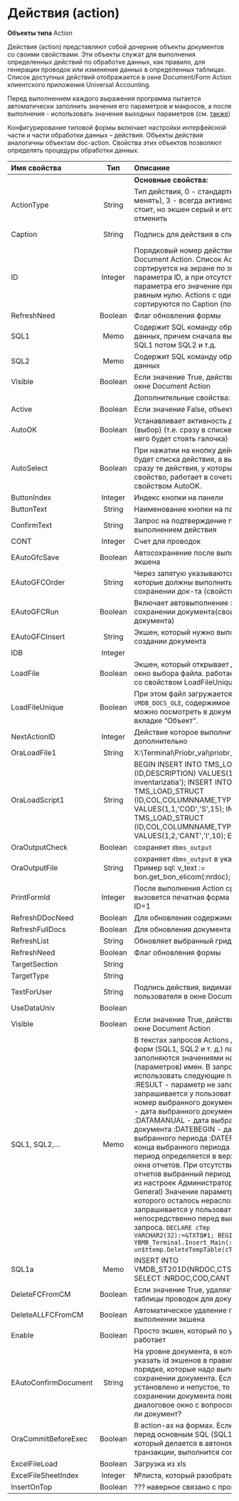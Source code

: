 # Действия \(action\)

**Объекты типа** Action

Действия \(action\) представляют собой дочерние объекты документов со своими свойствами. Эти объекты служат для выполнения определенных действий по обработке данных, как правило, для генерации проводок или изменения данных в определенных таблицах. Список доступных действий отображается в окне Document/Form Action клиентского приложения Universal Accounting.

Перед выполнением каждого выражения программа пытается автоматически заполнить значения его параметров и макросов, а после выполнения - использовать значения выходных параметров \(см. [также](https://bsoft.gitbook.io/wiki/razrabotka/obekty-oracle/parametry-i-makrosy-sql-zaprosov)\)

Конфигурирование типовой формы включает настройки интерфейсной части и части обработки данных – действия. Объекты действия аналогичны объектам doc-action. Свойства этих объектов позволяют определять процедуры обработки данных.

| **Имя свойства** | **Тип** | **Описание** | **Значение для примера** |
| :--- | :---: | :--- | :--- |
|  |  | **Основные свойства:** |  |
| ActionType | String | Тип действия,   0 - стандартное \(можно менять\),    3 - всегда активное.   Галочка стоит, но экшен серый   и его нельзя отменить | 0 |
| Caption | String | Подпись для действия в списке действий | Просто действие \(со всеми параметрами\) |
| ID | Integer | Порядковый номер действия в окне   Document Action.  Список Actions формы   сортируется на экране по значению   параметра ID, а при отсутствии этого   параметра его значение принимается   равным нулю. Actions с одинаковым ID   сортируются по Caption \(по алфавиту\) | 1 |
| RefreshNeed | Boolean | Флаг обновления формы | false |
| SQL1 | Memo | Содержит SQL команду обработки данных,   причем сначала выполниться SQL1 потом SQL2 и т.д. |  |
| SQL2 | Memo | Содержит SQL команду обработки данных |  |
| Visible | Boolean | Если значение True, действие доступно в   окне Document Action | true |
|  |  | Дополнительные свойства: |  |
| Active | Boolean | Если значение False, объект игнорируется | true |
| AutoOK | Boolean | Устанавливает активность действия \(выбор\)   \(т.е. сразу в списке действий, у него   будет стоять галочка\) | true |
| AutoSelect | Boolean | При нажатии на кнопку действия, не будет   списка действия,  а выполняться сразу те действия,   у которых активно это свойство,  работает в   сочетание со свойством AutoOK. | true |
| ButtonIndex | Integer | Индекс кнопки на панели | 1 |
| ButtonText | String | Наименование кнопки на панели | \[Генерировать проводки\] |
| ConfirmText | String | Запрос на подтверждение перед   выполнением действия | Generam formulele contabile? Сформировать проводки? |
| CONT | Integer | Cчет для проводок | 2111 |
| EAutoGfcSave | Boolean | Автосохранение после выполнения экшена | true |
| EAutoGFCOrder | String | Через запятую указываются экшены, которые   должны выполниться при   сохранении док-та \(свойства документа\) | 0 |
| EAutoGFCRun | Boolean | Включает автовыполнение экшенов про сохранении документа\(свойства документа\) | true |
| EAutoGFCInsert | String | Экшен, который нужно выполнить  при   создании документа | 5 |
| IDB | Integer |  |  |
| LoadFile | Boolean | Экшен, который открывает диалоговое   окно выбора файла. работает  в сочетание   со свойством LoadFileUnique. | true |
| LoadFileUnique | Boolean | При этом файл загружается в таблицу   `VMDB_DOCS_OLE`,  содержимое которой   можно посмотреть в документе на вкладке “Объект”. | true |
| NextActionID | Integer | Действие которое выполнится дополнительно | 1 |
| OraLoadFile1 | String | X:\Terminal\Priobr\_val\priobr\_val.txt |  |
| OraLoadScript1 | String | BEGIN   INSERT INTO TMS\_LOAD\_INFO   \(ID,DESCRIPTION\) VALUES\(1,'Strih-cod inventarizatia'\);   INSERT INTO TMS\_LOAD\_STRUCT   \(ID,COL,COLUMNNAME,TYPE,PREC\)   VALUES\(1,1,'COD','S',15\);  INSERT INTO TMS\_LOAD\_STRUCT  \(ID,COL,COLUMNNAME,TYPE,PREC\)   VALUES\(1,2,'CANT','I',10\);   END; |  |
| OraOutputCheck | Boolean | сохраняет `dbms_output` | true |
| OraOutputFile | String | сохраняет `dbms_output` в указанный файл.   Пример sql: v\_text := bon.get\_bon\_elicom\(:nrdoc\); | Z:\check.inp |
| PrintFormId | Integer | После выполнения Action сразу вызовется   печатная форма со свойством ID=1 | 1 |
| RefreshDDocNeed | Boolean | Для обновления содержимого документа | true |
| RefreshFullDocs | Boolean | Для обновления документа | true |
| RefreshList | String | Обновляет выбранный грид | sq01 |
| RefreshNeed | Boolean | Флаг обновления формы |  |
| TargetSection | String |  |  |
| TargetType | String |  |  |
| TextForUser | String | Подпись действия, видимая для пользователя   в окне Document Action |  |
| UseDataUniv | Boolean |  |  |
| Visible | Boolean | Если значение True, действие доступно   в окне Document Action | true |
| SQL1, SQL2,… | Memo | В текстах запросов Actions документов и   форм \(SQL1, SQL2 и т. д.\)   параметры заполняются значениями   на основании их \(параметров\) имен.   В запросах можно использовать следующие параметры: :RESULT - параметр не заполняется и не запрашивается у пользователя :NRDOC - номер выбранного документа :DATADOC - дата выбранного документа :DATAMANUAL - дата выбранного документа :DATEBEGIN - дата начала выбранного периода :DATEFINAL - дата конца выбранного периода  Выбранный период определяется в верхней части окна отчетов. При отсутствии окна отчетов выбранный период  определяется из настроек Администратора  \(секция General\) Значение параметра, имя которого осталось нераспознанным, запрашивается у пользователя непосредственно перед выполнением запроса. `DECLARE cTmp VARCHAR2(32):=&TXTQ#1; BEGIN YBMB_Terminal.Insert_Main(:NRDOC,cTmp,2); un$ttemp.DeleteTempTable(cTmp); END;` | Экшн, который выполняет  скрипт Настроено действие  "Экспорт заявки в EDI"  Его имя секции -  ZAIAVAKA\_POSU.MAKE\_XML Его SQL1 :begin ylnl\_edi\_order\_xml\(:order\); :batch:= 'move \oravirt\dpdump\order-':order'.xml' ' X:\EDI\ExiteSync\outbox\'chr\(13\)chr\(10\) 'X:'chr\(13\)chr\(10\) 'cd \EDI\ExiteSync\'chr\(13\)chr\(10\) 'main.bat';  end; / _order=field\_fmFS1c\_sq01\_NRDOC_ / |
| SQL1a | Memo | INSERT INTO VMDB\_ST201D\(NRDOC,CTSC,CANT\)   SELECT :NRDOC,COD,CANT FROM &TXT\#1 | Пример из дока \(48109\) Импорт |
| DeleteFCFromCM | Boolean | Если значение True, удаляет записи из   таблицы проводок для документа | true |
| DeleteALLFCFromCM | Boolean | Автоматическое удаление проводок при   выполнении экшена | true |
| Enable | Boolean | Просто экшен, который по умолчанию работает | true |
| EAutoConfirmDocument | String | На уровне документа, в котором   можно указать id экшенов в правильном   порядке, которые надо выполнять при   сохранении документа. Если это свойство   установлено и непустое, то при сохранении   документа появляется диалоговое окно с   вопросом: Утвердить ли документ? |  |
| OraCommitBeforeExec | Boolean | В action-ах на формах. Если =true, то перед   основным SQL \(SQL1 и т.п.\), который делается   в автономной транзакции, выполнится commit. | true |
| ExcelFileLoad | Boolean | Загрузка из xls | true |
| ExcelFileSheetIndex | Integer | №листа, который разобрать в таблицу | 5 |
| InsertOnTop | Boolean | ??? наверное связано с проводками | false |


